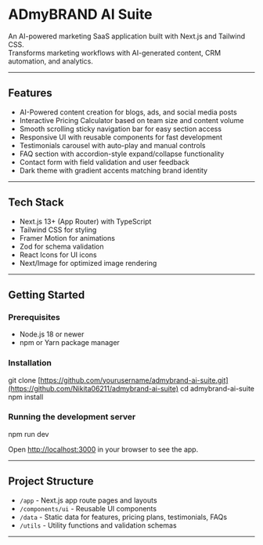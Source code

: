 # ADmyBRAND AI Suite

An AI-powered marketing SaaS application built with Next.js and Tailwind CSS.  
Transforms marketing workflows with AI-generated content, CRM automation, and analytics.

---

## Features

- AI-Powered content creation for blogs, ads, and social media posts  
- Interactive Pricing Calculator based on team size and content volume  
- Smooth scrolling sticky navigation bar for easy section access  
- Responsive UI with reusable components for fast development  
- Testimonials carousel with auto-play and manual controls  
- FAQ section with accordion-style expand/collapse functionality  
- Contact form with field validation and user feedback  
- Dark theme with gradient accents matching brand identity  

---

## Tech Stack

- Next.js 13+ (App Router) with TypeScript  
- Tailwind CSS for styling  
- Framer Motion for animations  
- Zod for schema validation  
- React Icons for UI icons  
- Next/Image for optimized image rendering  

---

## Getting Started

### Prerequisites
- Node.js 18 or newer  
- npm or Yarn package manager  

### Installation

git clone [https://github.com/yourusername/admybrand-ai-suite.git](https://github.com/Nikita06211/admybrand-ai-suite)
cd admybrand-ai-suite
npm install

### Running the development server

npm run dev

Open [http://localhost:3000](http://localhost:3000) in your browser to see the app.


---

## Project Structure

- `/app` - Next.js app route pages and layouts  
- `/components/ui` - Reusable UI components  
- `/data` - Static data for features, pricing plans, testimonials, FAQs  
- `/utils` - Utility functions and validation schemas  

---


